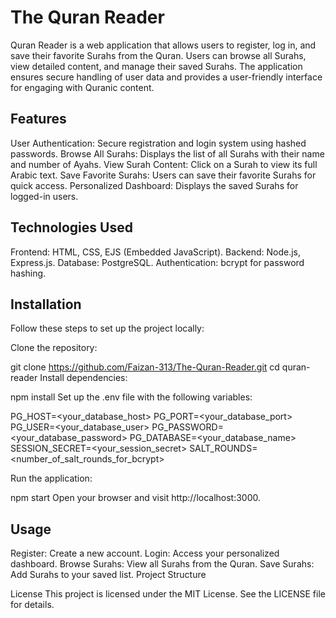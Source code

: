 # The Quran Reader
Quran Reader is a web application that allows users to register, log in, and save their favorite Surahs from the Quran. Users can browse all Surahs, view detailed content, and manage their saved Surahs. The application ensures secure handling of user data and provides a user-friendly interface for engaging with Quranic content.

## Features
User Authentication: Secure registration and login system using hashed passwords.
Browse All Surahs: Displays the list of all Surahs with their name and number of Ayahs.
View Surah Content: Click on a Surah to view its full Arabic text.
Save Favorite Surahs: Users can save their favorite Surahs for quick access.
Personalized Dashboard: Displays the saved Surahs for logged-in users.

## Technologies Used
Frontend: HTML, CSS, EJS (Embedded JavaScript).
Backend: Node.js, Express.js.
Database: PostgreSQL.
Authentication: bcrypt for password hashing.

## Installation
Follow these steps to set up the project locally:

Clone the repository:

git clone https://github.com/Faizan-313/The-Quran-Reader.git
cd quran-reader
Install dependencies:

npm install
Set up the .env file with the following variables:

PG_HOST=<your_database_host>
PG_PORT=<your_database_port>
PG_USER=<your_database_user>
PG_PASSWORD=<your_database_password>
PG_DATABASE=<your_database_name>
SESSION_SECRET=<your_session_secret>
SALT_ROUNDS=<number_of_salt_rounds_for_bcrypt>

Run the application:

npm start
Open your browser and visit http://localhost:3000.

## Usage
Register: Create a new account.
Login: Access your personalized dashboard.
Browse Surahs: View all Surahs from the Quran.
Save Surahs: Add Surahs to your saved list.
Project Structure

License
This project is licensed under the MIT License. See the LICENSE file for details.

